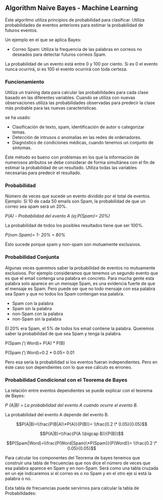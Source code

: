 Algorithm Naive Bayes - Machine Learning
----------------------------------------

Éste algoritmo utiliza principios de probabilidad para clasificar.
Utiliza probabilidades de eventos anteriores para estimar la
probabilidad de futuros eventos.

Un ejemplo en el que se aplica Bayes:

-   Correo Spam: Utiliza la frequencia de las palabras en correos no
    deseados para detectar futuros correos Spam.

La probabilidad de un evento está entre 0 y 100 por ciento. Si es 0 el
evento nunca ocurrirá, si es 100 el evento ocurrirá con toda certeza.

### Funcionamiento

Utiliza un training data para calcular las probabilidades para cada
clase basado en las diferentes variables. Cuando se utiliza con nuevas
observaciones utiliza las probabilidades observadas para predecir la
clase más probable para las nuevas características.

se ha usado:

-   Clasificación de texto, spam, identificación de autor o
    categorizar temas.
-   Detección de intrusos o anomalías en las redes de ordenadores.
-   Diagnóstico de condiciones médicas, cuando tenemos un conjunto
    de síntomas.

Éste método es bueno con problemas en los que la información de
numerosos atributos se debe considerar de forma simultánea con el fin de
estimar la probabilidad de un resultado. Utiliza todas las variables
necesarias para predecir el resultado.

### Probabilidad

Número de veces que sucede un evento dividido por el total de eventos.
Ejemplo: Si 10 de cada 50 emails son Spam, la probabilidad de que un
correo sea spam será un 20%.

*P(A) - Probabilidad del evento A (ej:P(Spam)= 20%)*

La probabilidad de todos los posibles resultados tiene que ser 100%.

*P(non-Spam)= 1- 20% = 80%*

Ésto sucede porque spam y non-spam son mutuamente exclusivos.

### Probabilidad Conjunta

Algunas veces queremos saber la probabilidad de eventos no mutuamente
exclusivos. Por ejemplo consideramos que tenemos un segundo evento que
es que el email contenga una palabra en concreto. Para mucha gente esta
palabra solo aparece en un mensaje Spam, es una evidencia fuerte de que
el mensaje es Spam. Pero puede ser que no todo mensaje con esa palabra
sea Spam y que no todos los Spam contengan esa palabra.

-   Spam con la palabra
-   Spam sin la palabra
-   non-Spam con la palabra
-   non-Spam sin la palabra

El 20% era Spam, el 5% de todos los email contiene la palabra. Queremos
saber la probabilidad de que sea Spam y tenga la palabra.

P(Spam ⋂ Word)= P(A) \* P(B)

P(Spam ⋂ Word)=0.2 \* 0.05= 0.01

Pero esa sería la probabilidad si los eventos fueran independientes.
Pero en éste caso son dependientes con lo que ese cálculo es erroneo.

### Probabilidad Condicional con el Teorema de Bayes

La relación entre eventos dependientes se puede explicar con el teorema
de Bayes:

*P (A|B) = La probabilidad del evento A cuando ocurre el evento B.*

La probabilidad del evento A depende del evento B.

$$P(A|B)=\\frac{P(B|A)\*P(A)}{P(B)}= \\frac{0.2 \* 0.05}{0.05}$$

$$P(A|B)=\\frac{P(A \\bigcap B)}{P(B)}$$

$$P(Spam|Word)=\\frac{P(Word|Spam)\*P(Spam)}{P(Word)}= \\frac{0.2 \* 0.05}{0.05}$$

Para calcular los componentes del Teorema de bayes tenemos que construir
una tabla de frecuencias que nos dice el número de veces que esa palabra
aparece en Spam y en non-Spam. Será como una tabla cruzada en un eje
indicaremos si el correo es o no Spam y en el otro eje si está la
palabra o no.

Esta tabla de frecuencias puede servirnos para calcular la tabla de
Probabilidades:
